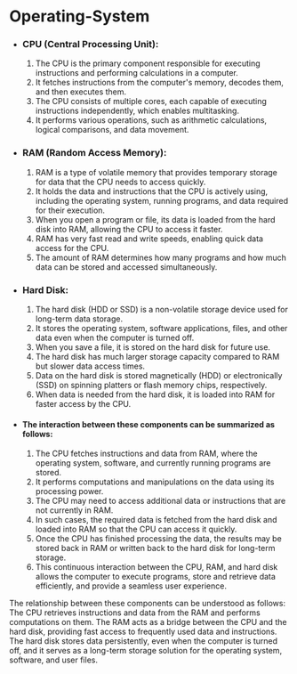 # Operating-System
- ### CPU (Central Processing Unit):
  1. The CPU is the primary component responsible for executing instructions and performing calculations in a computer.
  1. It fetches instructions from the computer's memory, decodes them, and then executes them.
  1. The CPU consists of multiple cores, each capable of executing instructions independently, which enables multitasking.
  1. It performs various operations, such as arithmetic calculations, logical comparisons, and data movement.
- ### RAM (Random Access Memory):
  1. RAM is a type of volatile memory that provides temporary storage for data that the CPU needs to access quickly.
  1. It holds the data and instructions that the CPU is actively using, including the operating system, running programs, and data required for their execution.
  1. When you open a program or file, its data is loaded from the hard disk into RAM, allowing the CPU to access it faster.
  1. RAM has very fast read and write speeds, enabling quick data access for the CPU.
  1. The amount of RAM determines how many programs and how much data can be stored and accessed simultaneously.
- ### Hard Disk:
  1. The hard disk (HDD or SSD) is a non-volatile storage device used for long-term data storage.
  1. It stores the operating system, software applications, files, and other data even when the computer is turned off.
  1. When you save a file, it is stored on the hard disk for future use.
  1. The hard disk has much larger storage capacity compared to RAM but slower data access times.
  1. Data on the hard disk is stored magnetically (HDD) or electronically (SSD) on spinning platters or flash memory chips, respectively.
  1. When data is needed from the hard disk, it is loaded into RAM for faster access by the CPU.
+ #### The interaction between these components can be summarized as follows:
  1. The CPU fetches instructions and data from RAM, where the operating system, software, and currently running programs are stored.
  1. It performs computations and manipulations on the data using its processing power.
  1. The CPU may need to access additional data or instructions that are not currently in RAM.
  1. In such cases, the required data is fetched from the hard disk and loaded into RAM so that the CPU can access it quickly.
  1. Once the CPU has finished processing the data, the results may be stored back in RAM or written back to the hard disk for long-term storage.
  1. This continuous interaction between the CPU, RAM, and hard disk allows the computer to execute programs, store and retrieve data efficiently, and provide a seamless user experience.

The relationship between these components can be understood as follows: The CPU retrieves instructions and data from the RAM and performs computations on them. The RAM acts as a bridge between the CPU and the hard disk, providing fast access to frequently used data and instructions. The hard disk stores data persistently, even when the computer is turned off, and it serves as a long-term storage solution for the operating system, software, and user files.
